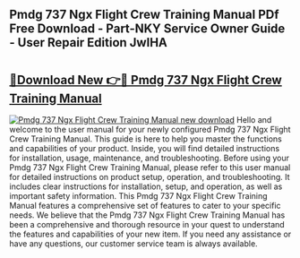 ## Pmdg 737 Ngx Flight Crew Training Manual PDf Free Download - Part-NKY Service Owner Guide - User Repair Edition JwlHA

# <h2><a href="http://bc59815.oget.top/?id=Pmdg+737+Ngx+Flight+Crew+Training+Manual">🔗Download New 👉🔴 Pmdg 737 Ngx Flight Crew Training Manual</a></h2>

[![Pmdg 737 Ngx Flight Crew Training Manual new download](https://i.imgur.com/5g1atiW.png)](http://bc59815.oget.top/?id=Pmdg+737+Ngx+Flight+Crew+Training+Manual)
Hello and welcome to the user manual for your newly configured Pmdg 737 Ngx Flight Crew Training Manual. This guide is here to help you master the functions and capabilities of your product. Inside, you will find detailed instructions for installation, usage, maintenance, and troubleshooting. Before using your Pmdg 737 Ngx Flight Crew Training Manual, please refer to this user manual for detailed instructions on product setup, operation, and troubleshooting. It includes clear instructions for installation, setup, and operation, as well as important safety information. This Pmdg 737 Ngx Flight Crew Training Manual features a comprehensive set of features to cater to your specific needs. We believe that the Pmdg 737 Ngx Flight Crew Training Manual has been a comprehensive and thorough resource in your quest to understand the features and capabilities of your new item. If you need any assistance or have any questions, our customer service team is always available.

